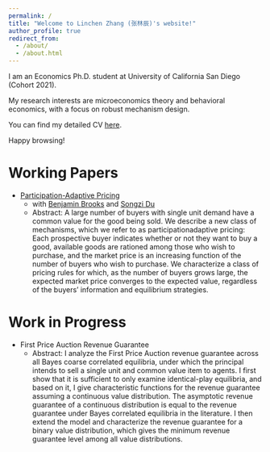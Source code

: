 ```yaml
---
permalink: /
title: "Welcome to Linchen Zhang (张林辰)'s website!"
author_profile: true
redirect_from: 
  - /about/
  - /about.html
---
```


I am an Economics Ph.D. student at University of California San Diego (Cohort 2021). 

My research interests are microeconomics theory and behavioral economics, with a focus on robust mechanism design. 

You can find my detailed CV [here](/files/Linchen_Zhang_CV_2024.pdf).

Happy browsing!

Working Papers
======
* [Participation-Adaptive Pricing](/files/bdz_pricing.pdf)
  * with [Benjamin Brooks](https://www.benjaminbrooks.net/) and [Songzi Du](https://econweb.ucsd.edu/~sodu/)
  * Abstract: A large number of buyers with single unit demand have a common value for the good
being sold. We describe a new class of mechanisms, which we refer to as participationadaptive pricing: Each prospective buyer indicates whether or not they want to buy a
good, available goods are rationed among those who wish to purchase, and the market
price is an increasing function of the number of buyers who wish to purchase. We
characterize a class of pricing rules for which, as the number of buyers grows large,
the expected market price converges to the expected value, regardless of the buyers’
information and equilibrium strategies.

  
Work in Progress
======
* First Price Auction Revenue Guarantee
  * Abstract: I analyze the First Price Auction revenue guarantee across all Bayes coarse correlated equilibria, under which the principal intends to sell a single unit and common value item to agents. I first show that it is sufficient to only examine identical-play equilibria, and based on it, I give characteristic functions for the revenue guarantee assuming a continuous value distribution. The asymptotic revenue guarantee of a continuous distribution is equal to the revenue guarantee under Bayes correlated equilibria in the literature. I then extend the model and characterize the revenue guarantee for a binary value distribution, which gives the minimum revenue guarantee level among all value distributions.



